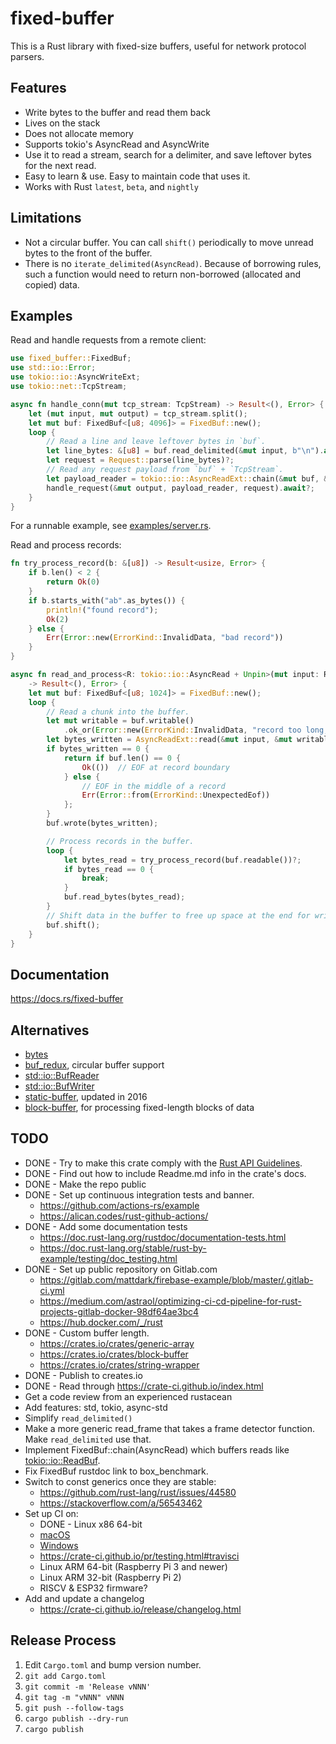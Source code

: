 # fixed-buffer
This is a Rust library with fixed-size buffers, useful for network protocol parsers.

## Features
- Write bytes to the buffer and read them back
- Lives on the stack
- Does not allocate memory
- Supports tokio's AsyncRead and AsyncWrite
- Use it to read a stream, search for a delimiter, and save leftover bytes for the next read.
- Easy to learn & use.  Easy to maintain code that uses it.
- Works with Rust `latest`, `beta`, and `nightly`

## Limitations
- Not a circular buffer.
  You can call `shift()` periodically to move unread bytes to the front of the buffer.
- There is no `iterate_delimited(AsyncRead)`.
  Because of borrowing rules, such a function would need to return non-borrowed (allocated and copied) data.

## Examples
Read and handle requests from a remote client:
```rust
use fixed_buffer::FixedBuf;
use std::io::Error;
use tokio::io::AsyncWriteExt;
use tokio::net::TcpStream;

async fn handle_conn(mut tcp_stream: TcpStream) -> Result<(), Error> {
    let (mut input, mut output) = tcp_stream.split();
    let mut buf: FixedBuf<[u8; 4096]> = FixedBuf::new();
    loop {
        // Read a line and leave leftover bytes in `buf`.
        let line_bytes: &[u8] = buf.read_delimited(&mut input, b"\n").await?;
        let request = Request::parse(line_bytes)?;
        // Read any request payload from `buf` + `TcpStream`.
        let payload_reader = tokio::io::AsyncReadExt::chain(&mut buf, &mut input);
        handle_request(&mut output, payload_reader, request).await?;
    }
}
```
For a runnable example, see [examples/server.rs](examples/server.rs).

Read and process records:
```rust
fn try_process_record(b: &[u8]) -> Result<usize, Error> {
    if b.len() < 2 {
        return Ok(0)
    }
    if b.starts_with("ab".as_bytes()) {
        println!("found record");
        Ok(2)
    } else {
        Err(Error::new(ErrorKind::InvalidData, "bad record"))
    }
}

async fn read_and_process<R: tokio::io::AsyncRead + Unpin>(mut input: R)
    -> Result<(), Error> {
    let mut buf: FixedBuf<[u8; 1024]> = FixedBuf::new();
    loop {
        // Read a chunk into the buffer.
        let mut writable = buf.writable()
            .ok_or(Error::new(ErrorKind::InvalidData, "record too long, buffer full"))?;
        let bytes_written = AsyncReadExt::read(&mut input, &mut writable).await?;
        if bytes_written == 0 {
            return if buf.len() == 0 {
                Ok(())  // EOF at record boundary
            } else {
                // EOF in the middle of a record
                Err(Error::from(ErrorKind::UnexpectedEof))
            };
        }
        buf.wrote(bytes_written);

        // Process records in the buffer.
        loop {
            let bytes_read = try_process_record(buf.readable())?;
            if bytes_read == 0 {
                break;
            }
            buf.read_bytes(bytes_read);
        }
        // Shift data in the buffer to free up space at the end for writing.
        buf.shift();
    }
}
```

## Documentation
https://docs.rs/fixed-buffer

## Alternatives
- [bytes](https://docs.rs/bytes/0.5.6/bytes/index.html)
- [buf_redux](https://crates.io/crates/buf_redux), circular buffer support
- [std::io::BufReader](https://doc.rust-lang.org/std/io/struct.BufReader.html)
- [std::io::BufWriter](https://doc.rust-lang.org/std/io/struct.BufWriter.html)
- [static-buffer](https://crates.io/crates/static-buffer), updated in 2016
- [block-buffer](https://crates.io/crates/block-buffer), for processing fixed-length blocks of data

## TODO
- DONE - Try to make this crate comply with the [Rust API Guidelines](https://rust-lang.github.io/api-guidelines/).
- DONE - Find out how to include Readme.md info in the crate's docs.
- DONE - Make the repo public
- DONE - Set up continuous integration tests and banner.
  - https://github.com/actions-rs/example
  - https://alican.codes/rust-github-actions/
- DONE - Add some documentation tests
  - https://doc.rust-lang.org/rustdoc/documentation-tests.html
  - https://doc.rust-lang.org/stable/rust-by-example/testing/doc_testing.html
- DONE - Set up public repository on Gitlab.com
  - https://gitlab.com/mattdark/firebase-example/blob/master/.gitlab-ci.yml
  - https://medium.com/astraol/optimizing-ci-cd-pipeline-for-rust-projects-gitlab-docker-98df64ae3bc4
  - https://hub.docker.com/_/rust
- DONE - Custom buffer length.
  - https://crates.io/crates/generic-array
  - https://crates.io/crates/block-buffer
  - https://crates.io/crates/string-wrapper
- DONE - Publish to creates.io
- DONE - Read through https://crate-ci.github.io/index.html
- Get a code review from an experienced rustacean
- Add features: std, tokio, async-std
- Simplify `read_delimited()`
- Make a more generic read_frame that takes a frame detector function.
  Make `read_delimited` use that.
- Implement FixedBuf::chain(AsyncRead) which buffers reads like [tokio::io::ReadBuf](https://docs.rs/tokio/0.3.0/tokio/io/struct.ReadBuf.html).
- Fix FixedBuf rustdoc link to box_benchmark.
- Switch to const generics once they are stable:
  - https://github.com/rust-lang/rust/issues/44580
  - https://stackoverflow.com/a/56543462
- Set up CI on:
  - DONE - Linux x86 64-bit
  - [macOS](https://gitlab.com/gitlab-org/gitlab/-/issues/269756)
  - [Windows](https://about.gitlab.com/blog/2020/01/21/windows-shared-runner-beta/)
  - https://crate-ci.github.io/pr/testing.html#travisci
  - Linux ARM 64-bit (Raspberry Pi 3 and newer)
  - Linux ARM 32-bit (Raspberry Pi 2)
  - RISCV & ESP32 firmware?
- Add and update a changelog
  - https://crate-ci.github.io/release/changelog.html

## Release Process
1. Edit `Cargo.toml` and bump version number.
1. `git add Cargo.toml`
1. `git commit -m 'Release vNNN'`
1. `git tag -m "vNNN" vNNN`
1. `git push --follow-tags`
1. `cargo publish --dry-run`
1. `cargo publish`
